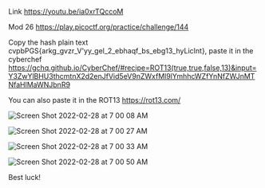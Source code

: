 Link https://youtu.be/ia0xrTQccoM

Mod 26 https://play.picoctf.org/practice/challenge/144

Copy the hash plain text cvpbPGS{arkg_gvzr_V'yy_gel_2_ebhaqf_bs_ebg13_hyLicInt}, paste it in the cyberchef https://gchq.github.io/CyberChef/#recipe=ROT13(true,true,false,13)&input=Y3ZwYlBHU3thcmtnX2d2enJfVid5eV9nZWxfMl9lYmhhcWZfYnNfZWJnMTNfaHlMaWNJbnR9

You can also paste it in the ROT13 https://rot13.com/

![Screen Shot 2022-02-28 at 7 00 08 AM](https://user-images.githubusercontent.com/67795345/155906070-b4d97994-cfd7-4b85-aa5f-3f520a31d100.png)

![Screen Shot 2022-02-28 at 7 00 27 AM](https://user-images.githubusercontent.com/67795345/155906077-b32fdc3d-c4de-4c4b-aeeb-124c59986c03.png)

![Screen Shot 2022-02-28 at 7 00 33 AM](https://user-images.githubusercontent.com/67795345/155906089-2516dbfb-d7df-4f9a-8b6d-e65e0ba4c43a.png)

![Screen Shot 2022-02-28 at 7 00 50 AM](https://user-images.githubusercontent.com/67795345/155906100-59cb061a-12f2-4ced-8e80-5eaddcef7ac7.png)

Best luck!

